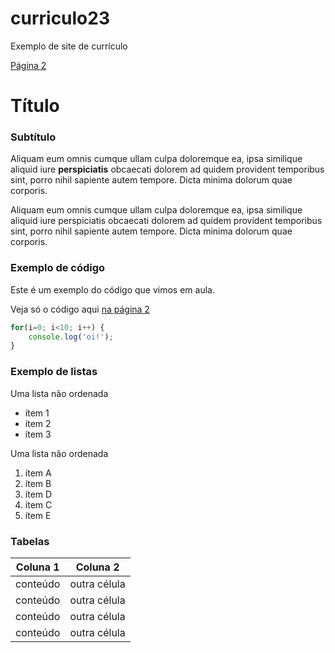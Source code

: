 # curriculo23
Exemplo de site de currículo

[Página 2](pagina2.md)

# Título

### Subtítulo 

Aliquam eum omnis cumque ullam culpa doloremque ea, ipsa similique aliquid iure **perspiciatis** obcaecati dolorem ad quidem provident temporibus sint, porro nihil sapiente autem   tempore. Dicta minima dolorum quae corporis.

Aliquam eum omnis cumque ullam culpa doloremque ea, ipsa similique aliquid iure perspiciatis obcaecati dolorem ad quidem provident temporibus sint, porro nihil sapiente autem   tempore. Dicta minima dolorum quae corporis.

### Exemplo de código

Este é um exemplo do código que vimos em aula.

Veja só o código aqui [na página 2](pagina2.md)

```js
for(i=0; i<10; i++) {
    console.log('oi!');
}
```

### Exemplo de listas

Uma lista não ordenada

- ítem 1
- ítem 2
- ítem 3

Uma lista não ordenada

1. ítem A
1. ítem B
1. ítem D
1. ítem C
1. ítem E

### Tabelas

| Coluna 1 | Coluna 2     |
|--------- |--------------| 
| conteúdo | outra célula |
| conteúdo | outra célula |
| conteúdo | outra célula |
| conteúdo | outra célula |
